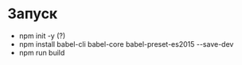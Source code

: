 # Запуск
* npm init -y (?)
* npm install babel-cli babel-core babel-preset-es2015 --save-dev
* npm run build